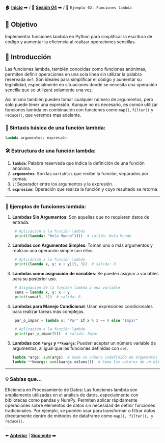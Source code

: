 🏠 [**Inicio**](../../Readme.md) ➡️ / 📖 [**Sesión 04**](../Readme.md) ➡️ / 📝 `Ejemplo 02: Funciones lambda`

## 🎯 Objetivo

Implementar funciones lambda en Python para simplificar la escritura de código y aumentar la eficiencia al realizar operaciones sencillas.

## 🚀 Introducción

Las funciones lambda, también conocidas como funciones anónimas, permiten definir operaciones en una sola línea sin utilizar la palabra reservada `def`. Son ideales para simplificar el código y aumentar su legibilidad, especialmente en situaciones donde se necesita una operación sencilla que se utilizará solamente una vez.

Así mismo también pueden tomar cualquier número de argumentos, pero solo puede tener una expresión. Aunque no es necesario, es común utilizar funciones lambda en combinación con funciones como `map()`, `filter()` y `reduce()`, que veremos mas adelante.

### 🔦 **Sintaxis básica de una función lambda:**

```python
lambda argumentos: expresión
```

### 🛠️ **Estructura de una función lambda:**

1. **`lambda`**: Palabra reservada que indica la definición de una función anónima.
2. **`argumentos`**: Son las `variables` que recibe la función, separados por comas.
3. **`:`**: Separador entre los argumentos y la expresión.
4. **`expresión`**: Operación que realiza la función y cuyo resultado se retorna.

---

### 🔦 **Ejemplos de funciones lambda:**

1. **Lambdas Sin Argumentos**: Son aquellas que no requieren datos de entrada.
   ```python
    # Aplicación a la función lambda
    print((lambda: "Hola Mundo")())  # salida: Hola Mundo
   ```

2. **Lambdas con Argumentos Simples**: Toman uno o más argumentos y realizan una operación simple con ellos.
   ```python
    # Aplicación a la función lambda
    print((lambda x, y: x + y)(5, 3))  # salida: 8
   ```

3. **Lambdas como asignación de variables**: Se pueden asignar a variables para su posterior uso.
   ```python
    # Asignación de la función lambda a una variable
    suma = lambda x, y: x + y
    print(suma(5, 3))  # salida: 8
   ```

4. **Lambdas para Manejo Condicional**: Usan expresiones condicionales para realizar tareas más complejas.
   ```python
    par_o_impar = lambda x: "Par" if x % 2 == 0 else "Impar"

    # Aplicación a la función lambda
    print(par_o_impar(5))  # salida: Impar
   ```

5. **Lambdas con `*args` y `**kwargs`**: Pueden aceptar un número variable de argumentos, al igual que las funciones definidas con `def`.
   ```python
   lambda *args: sum(args)  # Suma un número indefinido de argumentos
   lambda **kwargs: sum(kwargs.values())  # Suma los valores de un diccionario
   ```

---

### 💡 **Sabías que...**

Eficiencia en Procesamiento de Datos: Las funciones lambda son ampliamente utilizadas en el análisis de datos, especialmente con bibliotecas como pandas y NumPy. Permiten aplicar rápidamente operaciones sobre elementos de datos sin necesidad de definir funciones tradicionales. Por ejemplo, se pueden usar para transformar o filtrar datos directamente dentro de métodos de dataframe como `map(), filter(), y reduce()`.


---

⬅️ [**Anterior**](../Readme.md) | [**Siguiente**](../Reto-01/Readme.md) ➡️